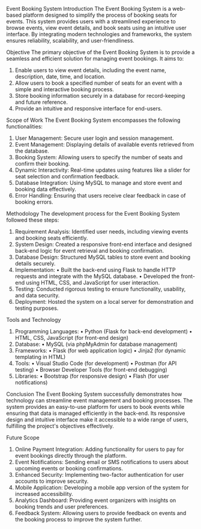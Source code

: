 Event Booking System
Introduction
The Event Booking System is a web-based platform designed to simplify the process of booking seats for events. This system provides users with a streamlined experience to browse events, view event details, and book seats using an intuitive user interface. By integrating modern technologies and frameworks, the system ensures reliability, scalability, and user-friendliness.

Objective
The primary objective of the Event Booking System is to provide a seamless and efficient solution for managing event bookings. It aims to:
1.	Enable users to view event details, including the event name, description, date, time, and location.
2.	Allow users to book a specified number of seats for an event with a simple and interactive booking process.
3.	Store booking information securely in a database for record-keeping and future reference.
4.	Provide an intuitive and responsive interface for end-users.

Scope of Work
The Event Booking System encompasses the following functionalities:
1.	User Management: Secure user login and session management.
2.	Event Management: Displaying details of available events retrieved from the database.
3.	Booking System: Allowing users to specify the number of seats and confirm their booking.
4.	Dynamic Interactivity: Real-time updates using features like a slider for seat selection and confirmation feedback.
5.	Database Integration: Using MySQL to manage and store event and booking data effectively.
6.	Error Handling: Ensuring that users receive clear feedback in case of booking errors.






Methodology
The development process for the Event Booking System followed these steps:
1.	Requirement Analysis: Identified user needs, including viewing events and booking seats efficiently.
2.	System Design: Created a responsive front-end interface and designed back-end logic for event retrieval and booking confirmation.
3.	Database Design: Structured MySQL tables to store event and booking details securely.
4.	Implementation:
•	Built the back-end using Flask to handle HTTP requests and integrate with the MySQL database.
•	Developed the front-end using HTML, CSS, and JavaScript for user interaction.
5.	Testing: Conducted rigorous testing to ensure functionality, usability, and data security.
6.	Deployment: Hosted the system on a local server for demonstration and testing purposes.

Tools and Technology
1.	Programming Languages:
•	Python (Flask for back-end development)
•	HTML, CSS, JavaScript (for front-end design)
2.	Database:
•	MySQL (via phpMyAdmin for database management)
3.	Frameworks:
•	Flask (for web application logic)
•	Jinja2 (for dynamic templating in HTML)
4.	Tools:
•	Visual Studio Code (for development)
•	Postman (for API testing)
•	Browser Developer Tools (for front-end debugging)
5.	Libraries:
•	Bootstrap (for responsive design)
•	Flash (for user notifications)


Conclusion
The Event Booking System successfully demonstrates how technology can streamline event management and booking processes. The system provides an easy-to-use platform for users to book events while ensuring that data is managed efficiently in the back-end. Its responsive design and intuitive interface make it accessible to a wide range of users, fulfilling the project's objectives effectively.

Future Scope
1.	Online Payment Integration: Adding functionality for users to pay for event bookings directly through the platform.
2.	Event Notifications: Sending email or SMS notifications to users about upcoming events or booking confirmations.
3.	Enhanced Security: Implementing two-factor authentication for user accounts to improve security.
4.	Mobile Application: Developing a mobile app version of the system for increased accessibility.
5.	Analytics Dashboard: Providing event organizers with insights on booking trends and user preferences.
6.	Feedback System: Allowing users to provide feedback on events and the booking process to improve the system further.

